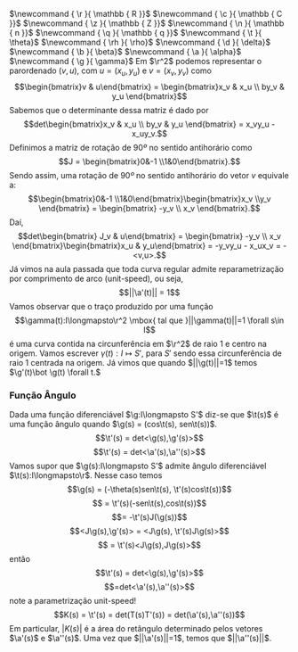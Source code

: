 $\newcommand { \r }{ \mathbb { R }}$
$\newcommand { \c }{ \mathbb { C }}$
$\newcommand { \z }{ \mathbb { Z }}$
$\newcommand { \n }{ \mathbb { n }}$
$\newcommand { \q }{ \mathbb { q }}$
$\newcommand { \t }{ \theta}$
$\newcommand { \rh }{ \rho}$
$\newcommand { \d }{ \delta}$
$\newcommand { \b }{ \beta}$
$\newcommand { \a }{ \alpha}$
$\newcommand { \g }{ \gamma}$
Em $\r^2$ podemos representar o parordenado $(v,u)$, com $u=(x_u,y_u)$ e $v=(x_v,y_v)$ como 
$$\begin{bmatrix}v & u\end{bmatrix} = \begin{bmatrix}x_v & x_u \\ by_v & y_u \end{bmatrix}$$
Sabemos que o determinante dessa matriz é dado por 
$$det\begin{bmatrix}x_v & x_u \\ by_v & y_u \end{bmatrix} = x_vy_u - x_uy_v.$$
Definimos a matriz de rotação de $90º$ no sentido antihorário como 
$$J = \begin{bmatrix}0&-1 \\1&0\end{bmatrix}.$$
Sendo assim, uma rotação de $90º$ no sentido antihorário do vetor $v$ equivale a:
$$\begin{bmatrix}0&-1 \\1&0\end{bmatrix}\begin{bmatrix}x_v \\y_v \end{bmatrix} = \begin{bmatrix} -y_v \\ x_v \end{bmatrix}.$$
Daí, $$det\begin{bmatrix} J_v & u\end{bmatrix} = \begin{bmatrix} -y_v \\ x_v \end{bmatrix}\begin{bmatrix}x_u & y_u\end{bmatrix} = -y_vy_u - x_ux_v = -<v,u>.$$
Já vimos na aula passada que toda curva regular admite reparametrização por comprimento de arco (unit-speed), ou seja, 
$$||\a'(t)|| = 1$$
Vamos observar que o traço produzido por uma função
$$\gamma(t):I\longmapsto\r^2 \mbox{ tal que }||\gamma(t)||=1 \forall s\in I$$
é uma curva contida na circunferência em $\r^2$ de raio $1$ e centro na origem. Vamos escrever $\gamma(t):I \longmapsto S'$, para $S'$ sendo essa circunferência de raio 1 centrada na origem.
Já vimos que quando $||\g(t)||=1$   temos $\g'(t)\bot \g(t) \forall t.$
### Função Ângulo
Dada uma função diferenciável $\g:I\longmapsto S'$ diz-se que $\t(s)$ é uma função ângulo quando $\g(s) = (cos\t(s), sen\t(s))$.
$$\t'(s) = det<\g(s),\g'(s)>$$
$$\t'(s) = det<\a'(s),\a''(s)>$$
Vamos supor que $\g(s):I\longmapsto S'$ admite ângulo diferenciável $\t(s):I\longmapsto\r$. Nesse caso temos
$$\g(s) = (-\theta(s)sen\t(s), \t'(s)cos\t(s))$$
$$ = \t'(s)(-sen\t(s),cos\t(s))$$
$$= -\t'(s)J(\g(s))$$
$$<J\g(s),\g'(s)> = <J\g(s), \t'(s)J\g(s)>$$
$$ = \t'(s)<J\g(s),J\g(s)>$$
então $$\t'(s) = det<\g(s),\g'(s)>$$
$$=det<\a'(s),\a''(s)>$$
note a parametrização unit-speed!
$$K(s) = \t'(s) = det(T(s)T'(s)) = det(\a'(s),\a''(s))$$
Em particular, $|K(s)|$ é a área do retângulo determinado pelos vetores $\a'(s)$ e $\a''(s)$.  Uma vez que $||\a'(s)||=1$, temos que $||\a''(s)||$.